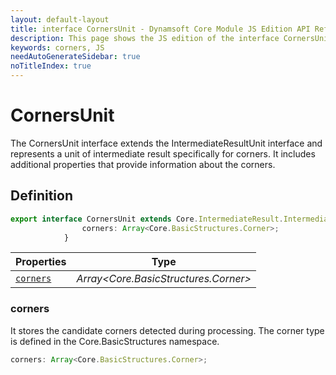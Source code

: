 ```yaml
---
layout: default-layout
title: interface CornersUnit - Dynamsoft Core Module JS Edition API Reference
description: This page shows the JS edition of the interface CornersUnit in Dynamsoft Core Module.
keywords: corners, JS
needAutoGenerateSidebar: true
noTitleIndex: true
---
```


# CornersUnit

The CornersUnit interface extends the IntermediateResultUnit interface and represents a unit of intermediate result specifically for corners. It includes additional properties that provide information about the corners.

## Definition

```ts
export interface CornersUnit extends Core.IntermediateResult.IntermediateResultUnit {
                corners: Array<Core.BasicStructures.Corner>;
            }
```

| Properties              | Type |
|----------------------|-------------|
| [`corners`](#corners) | *Array<Core.BasicStructures.Corner>* |

### corners

It stores the candidate corners detected during processing. The corner type is defined in the Core.BasicStructures namespace.

```ts
corners: Array<Core.BasicStructures.Corner>;
```